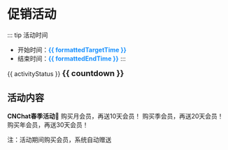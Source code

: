 <script setup>
import { ref, onMounted } from 'vue';

// 活动时间配置
const targetTime = new Date('2025-03-31T00:00:00+08:00').getTime();
const endTime = new Date('2025-04-03T00:00:00+08:00').getTime();

// 无活动
// const targetTime = null;
// const endTime = null;

// 格式化时间显示
const formatDate = (timestamp) => {
  if (!timestamp) return '暂无设置';
  const date = new Date(timestamp);
  const year = date.getFullYear();
  const month = (date.getMonth() + 1).toString().padStart(2, '0');
  const day = date.getDate().toString().padStart(2, '0');
  const hours = date.getHours().toString().padStart(2, '0');
  const minutes = date.getMinutes().toString().padStart(2, '0');
  return `${year} 年 ${month} 月 ${day} 日 ${hours}:${minutes}`;
};

const formattedTargetTime = ref(formatDate(targetTime));
const formattedEndTime = ref(formatDate(endTime));

// 活动状态和倒计时展示
const activityStatus = ref('');
const countdown = ref('');
const statusColor = ref('');
let interval = null;

// 倒计时逻辑
const startCountdown = () => {
  const updateCountdown = () => {
    const now = new Date().getTime();

    if (!targetTime) {
      activityStatus.value = '暂无活动';
      countdown.value = '';
      statusColor.value = '#999999';
      return;
    }

    if (now < targetTime) {
      const timeDiff = targetTime - now;
      const days = Math.floor(timeDiff / (1000 * 60 * 60 * 24));
      const hours = Math.floor((timeDiff % (1000 * 60 * 60 * 24)) / (1000 * 60 * 60));
      const minutes = Math.floor((timeDiff % (1000 * 60 * 60)) / (1000 * 60));
      const seconds = Math.floor((timeDiff % (1000 * 60)) / 1000);
      
      activityStatus.value = '距离活动开始还有：';
      countdown.value = `${days} 天 ${hours} 小时 ${minutes} 分钟 ${seconds} 秒`;
      statusColor.value = '#ff9900';
    } else if (now >= targetTime && now <= endTime) {
      const timeDiff = endTime - now;
      const days = Math.floor(timeDiff / (1000 * 60 * 60 * 24));
      const hours = Math.floor((timeDiff % (1000 * 60 * 60 * 24)) / (1000 * 60 * 60));
      const minutes = Math.floor((timeDiff % (1000 * 60 * 60)) / (1000 * 60));
      const seconds = Math.floor((timeDiff % (1000 * 60)) / 1000);
      
      activityStatus.value = '距离活动结束还有：';
      countdown.value = `${days} 天 ${hours} 小时 ${minutes} 分钟 ${seconds} 秒`;
      statusColor.value = '#ff4d4f';
    } else {
      activityStatus.value = '活动已结束';
      countdown.value = '';
      statusColor.value = '#999999';
      clearInterval(interval);
    }
  };

  updateCountdown();
  interval = setInterval(updateCountdown, 50);
};

onMounted(() => {
  startCountdown();
});
</script>

# 促销活动

::: tip 活动时间
- 开始时间：<span style="color: #1890ff; font-weight: bold;">{{ formattedTargetTime }}</span>
- 结束时间：<span style="color: #1890ff; font-weight: bold;">{{ formattedEndTime }}</span>
:::

<div :style="{ color: statusColor, fontSize: '16px', marginTop: '20px' }">
  <span>{{ activityStatus }}</span>
  <span style="font-weight: bold; font-size: 18px;">{{ countdown }}</span>
</div>

 ## 活动内容

**CNChat春季活动🎉**
购买月会员，再送10天会员！
购买季会员，再送20天会员！
购买年会员，再送30天会员！

注：活动期间购买会员，系统自动赠送